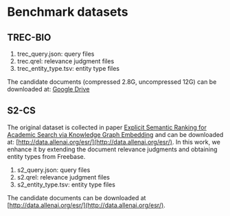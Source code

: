 # Benchmark datasets 

##  TREC-BIO

1. trec_query.json: query files
2. trec.qrel: relevance judgment files
3. trec_entity_type.tsv: entity type files

The candidate documents (compressed 2.8G, uncompressed 12G) can be downloaded at: [Google Drive](https://drive.google.com/drive/folders/15RqULDGONFfieaOyv40ApKMNEL4vS4V-?usp=sharing) 

## S2-CS

The original dataset is collected in paper [Explicit Semantic Ranking for Academic Search via Knowledge Graph Embedding](https://www.cs.cmu.edu/~callan/Papers/www17-chenyan-xiong.pdf) and can be downloaded at: [http://data.allenai.org/esr/](http://data.allenai.org/esr/). In this work, we enhance it by extending the document relevance judgments and obtaining entity types from Freebase.  

1. s2_query.json: query files
2. s2.qrel: relevance judgment files
3. s2_entity_type.tsv: entity type files

The candidate documents can be downloaded at [http://data.allenai.org/esr/](http://data.allenai.org/esr/). 
